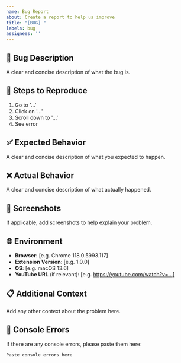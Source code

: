 ```yaml
---
name: Bug Report
about: Create a report to help us improve
title: "[BUG] "
labels: bug
assignees: ''
---
```


## 🐛 Bug Description
A clear and concise description of what the bug is.

## 🔄 Steps to Reproduce
1. Go to '...'
2. Click on '...'
3. Scroll down to '...'
4. See error

## ✅ Expected Behavior
A clear and concise description of what you expected to happen.

## ❌ Actual Behavior
A clear and concise description of what actually happened.

## 📸 Screenshots
If applicable, add screenshots to help explain your problem.

## 🌐 Environment
- **Browser**: [e.g. Chrome 118.0.5993.117]
- **Extension Version**: [e.g. 1.0.0]
- **OS**: [e.g. macOS 13.6]
- **YouTube URL** (if relevant): [e.g. https://youtube.com/watch?v=...]

## 📋 Additional Context
Add any other context about the problem here.

## 🔧 Console Errors
If there are any console errors, please paste them here:
```
Paste console errors here
```